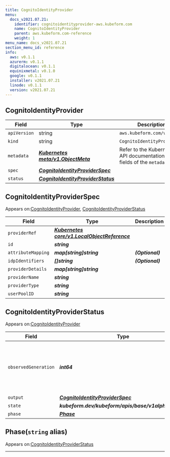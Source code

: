 ```yaml
---
title: CognitoIdentityProvider
menu:
  docs_v2021.07.21:
    identifier: cognitoidentityprovider-aws.kubeform.com
    name: CognitoIdentityProvider
    parent: aws.kubeform.com-reference
    weight: 1
menu_name: docs_v2021.07.21
section_menu_id: reference
info:
  aws: v0.1.1
  azurerm: v0.1.1
  digitalocean: v0.1.1
  equinixmetal: v0.1.0
  google: v0.1.1
  installer: v2021.07.21
  linode: v0.1.1
  version: v2021.07.21
---
```


## CognitoIdentityProvider
| Field | Type | Description |
| ------ | ----- | ----------- |
| `apiVersion` | string | `aws.kubeform.com/v1alpha1` |
|    `kind` | string | `CognitoIdentityProvider` |
| `metadata` | ***[Kubernetes meta/v1.ObjectMeta](https://v1-18.docs.kubernetes.io/docs/reference/generated/kubernetes-api/v1.18/#objectmeta-v1-meta)***|Refer to the Kubernetes API documentation for the fields of the `metadata` field.|
| `spec` | ***[CognitoIdentityProviderSpec](#cognitoidentityproviderspec)***||
| `status` | ***[CognitoIdentityProviderStatus](#cognitoidentityproviderstatus)***||
## CognitoIdentityProviderSpec

Appears on:[CognitoIdentityProvider](#cognitoidentityprovider), [CognitoIdentityProviderStatus](#cognitoidentityproviderstatus)

| Field | Type | Description |
| ------ | ----- | ----------- |
| `providerRef` | ***[Kubernetes core/v1.LocalObjectReference](https://v1-18.docs.kubernetes.io/docs/reference/generated/kubernetes-api/v1.18/#localobjectreference-v1-core)***||
| `id` | ***string***||
| `attributeMapping` | ***map[string]string***| ***(Optional)*** |
| `idpIdentifiers` | ***[]string***| ***(Optional)*** |
| `providerDetails` | ***map[string]string***||
| `providerName` | ***string***||
| `providerType` | ***string***||
| `userPoolID` | ***string***||
## CognitoIdentityProviderStatus

Appears on:[CognitoIdentityProvider](#cognitoidentityprovider)

| Field | Type | Description |
| ------ | ----- | ----------- |
| `observedGeneration` | ***int64***| ***(Optional)*** Resource generation, which is updated on mutation by the API Server.|
| `output` | ***[CognitoIdentityProviderSpec](#cognitoidentityproviderspec)***| ***(Optional)*** |
| `state` | ***kubeform.dev/kubeform/apis/base/v1alpha1.State***| ***(Optional)*** |
| `phase` | ***[Phase](#phase)***| ***(Optional)*** |
## Phase(`string` alias)

Appears on:[CognitoIdentityProviderStatus](#cognitoidentityproviderstatus)

---
